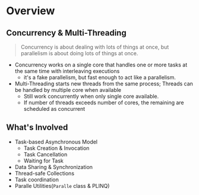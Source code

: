 # Overview

## Concurrency & Multi-Threading

> Concurrency is about dealing with lots of things at once, but parallelism is about doing lots of things at once.

- Concurrency works on a single core that handles one or more tasks at the same time with interleaving executions
    - it's a fake parallelism, but fast enough to act like a parallelism.
- Multi-Threading starts new threads from the same process; Threads can be handled by multiple core when available
    - Still work concurrently when only single core available.
    - If number of threads exceeds number of cores, the remaining are scheduled as concurrent

## What's Involved

- Task-based Asynchronous Model
     - Task Creation & Invocation
     - Task Cancellation
     - Waiting for Task
- Data Sharing & Synchronization
- Thread-safe Collections
- Task coordination
- Paralle Utilities(`Paralle` class & PLINQ)
